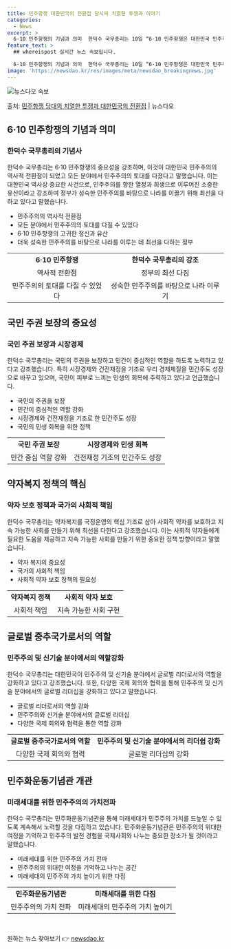 ```yaml
---
title: 민주항쟁 대한민국의 전환점 당시의 치열한 투쟁과 이야기
categories:
  - News
excerpt: >
  6·10 민주항쟁의 기념과 의미  한덕수 국무총리는 10일 “6·10 민주항쟁은 대한민국 민주주의의 역사적 …
feature_text: >
  ## whereispost 실시간 뉴스 속보입니다.

  6·10 민주항쟁의 기념과 의미  한덕수 국무총리는 10일 “6·10 민주항쟁은 대한민국 민주주의의 역사적 …
image: 'https://newsdao.kr/res/images/meta/newsdao_breakingnews.jpg'
---
```


![뉴스다오 속보](https://newsdao.kr/res/images/meta/newsdao_breakingnews.jpg)

<p>출처: <a href="https://newsdao.kr/4150" rel="dofollow">민주항쟁 당대의 치열한 투쟁과 대한민국의 전환점</a> | 뉴스다오</p>

<h2 data-ke-size="size26">6·10 민주항쟁의 기념과 의미</h2>
<h3>한덕수 국무총리의 기념사</h3>
<p data-ke-size="size16">한덕수 국무총리는 6·10 민주항쟁의 중요성을 강조하며, 이것이 대한민국 민주주의의 역사적 전환점이 되었고 모든 분야에서 민주주의의 토대를 다졌다고 말했습니다. 이는 대한민국 역사상 중요한 사건으로, 민주주의를 향한 열정과 희생으로 이루어진 소중한 유산이라고 강조하며 정부가 성숙한 민주주의를 바탕으로 나라를 이끌기 위해 최선을 다하고 있다고 말했습니다.</p>
<ul>
  <li>민주주의의 역사적 전환점</li>
  <li>모든 분야에서 민주주의의 토대를 다질 수 있었다</li>
  <li>6·10 민주항쟁의 고귀한 정신과 유산</li>
  <li>더욱 성숙한 민주주의를 바탕으로 나라를 이루는 데 최선을 다하는 정부</li>
</ul>
<table>
  <tr>
    <td style="text-align: center; height: 17px;"><b>6·10 민주항쟁</b></td>
    <td style="text-align: center; height: 17px;"><b>한덕수 국무총리의 강조</b></td>
  </tr>
  <tr>
    <td style="text-align: center;">역사적 전환점</td>
    <td style="text-align: center;">정부의 최선 다짐</td>
  </tr>
  <tr>
    <td style="text-align: center;">민주주의의 토대를 다질 수 있었다</td>
    <td style="text-align: center;">성숙한 민주주의를 바탕으로 나라 이루기</td>
  </tr>
</table>
<h2 data-ke-size="size26">국민 주권 보장의 중요성</h2>
<h3>국민 주권 보장과 시장경제</h3>
<p data-ke-size="size16">한덕수 국무총리는 국민의 주권을 보장하고 민간이 중심적인 역할을 하도록 노력하고 있다고 강조했습니다. 특히 시장경제와 건전재정을 기조로 우리 경제체질을 민간주도 성장으로 바꾸고 있으며, 국민이 피부로 느끼는 민생의 회복에 주력하고 있다고 언급했습니다.</p>
<ul>
  <li>국민의 주권을 보장</li>
  <li>민간이 중심적인 역할 강화</li>
  <li>시장경제와 건전재정을 기조로 한 민간주도 성장</li>
  <li>국민의 민생 회복을 위한 정책</li>
</ul>
<table>
  <tr>
    <td style="text-align: center; height: 17px;"><b>국민 주권 보장</b></td>
    <td style="text-align: center; height: 17px;"><b>시장경제와 민생 회복</b></td>
  </tr>
  <tr>
    <td style="text-align: center;">민간 중심 역할 강화</td>
    <td style="text-align: center;">건전재정 기조의 민간주도 성장</td>
  </tr>
</table>
<h2 data-ke-size="size26">약자복지 정책의 핵심</h2>
<h3>약자 보호 정책과 국가의 사회적 책임</h3>
<p data-ke-size="size16">한덕수 국무총리는 약자복지를 국정운영의 핵심 기조로 삼아 사회적 약자를 보호하고 지속 가능한 사회를 만들기 위해 최선을 다한다고 강조했습니다. 이는 사회적 약자들에게 필요한 도움을 제공하고 지속 가능한 사회를 만들기 위한 중요한 정책 방향이라고 말했습니다.</p>
<ul>
  <li>약자 복지의 중요성</li>
  <li>국가의 사회적 책임</li>
  <li>사회적 약자 보호 정책의 필요성</li>
</ul>
<table>
  <tr>
    <td style="text-align: center; height: 17px;"><b>약자복지 정책</b></td>
    <td style="text-align: center; height: 17px;"><b>사회적 약자 보호</b></td>
  </tr>
  <tr>
    <td style="text-align: center;">사회적 책임</td>
    <td style="text-align: center;">지속 가능한 사회 구현</td>
  </tr>
</table>
<h2 data-ke-size="size26">글로벌 중추국가로서의 역할</h2>
<h3>민주주의 및 신기술 분야에서의 역할강화</h3>
<p data-ke-size="size16">한덕수 국무총리는 대한민국이 민주주의 및 신기술 분야에서 글로벌 리더로서의 역할을 강화하고 있다고 강조했습니다. 또한, 다양한 국제 회의와 협력을 통해 민주주의 및 신기술 분야에서의 글로벌 리더십을 강화하고 있다고 말했습니다.</p>
<ul>
  <li>글로벌 리더로서의 역할 강화</li>
  <li>민주주의와 신기술 분야에서의 글로벌 리더십</li>
  <li>다양한 국제 회의와 협력을 통한 역할 강화</li>
</ul>
<table>
  <tr>
    <td style="text-align: center; height: 17px;"><b>글로벌 중추국가로서의 역할</b></td>
    <td style="text-align: center; height: 17px;"><b>민주주의 및 신기술 분야에서의 리더쉽 강화</b></td>
  </tr>
  <tr>
    <td style="text-align: center;">다양한 국제 회의와 협력</td>
    <td style="text-align: center;">글로벌 리더십의 강화</td>
  </tr>
</table>
<h2 data-ke-size="size26">민주화운동기념관 개관</h2>
<h3>미래세대를 위한 민주주의의 가치전파</h3>
<p data-ke-size="size16">한덕수 국무총리는 민주화운동기념관을 통해 미래세대가 민주주의 가치를 드높일 수 있도록 계속해서 노력할 것을 다짐하고 있습니다. 민주화운동기념관은 민주주의의 위대한 여정을 기억하고 민주주의 발전 경험을 국제사회와 나누는 중요한 장소가 될 것이라고 말했습니다.</p>
<ul>
  <li>미래세대를 위한 민주주의 가치 전파</li>
  <li>민주주의의 위대한 여정을 기억하고 나누는 공간</li>
  <li>미래세대의 민주주의 가치 높이기 위한 다짐</li>
</ul>
<table>
  <tr>
    <td style="text-align: center; height: 17px;"><b>민주화운동기념관</b></td>
    <td style="text-align: center; height: 17px;"><b>미래세대를 위한 다짐</b></td>
  </tr>
  <tr>
    <td style="text-align: center;">민주주의의 가치 전파</td>
    <td style="text-align: center;">미래세대의 민주주의 가치 높이기</td>
  </tr>
</table>
<p data-ke-size="size16">&nbsp;</p> 

원하는 뉴스 찾아보기 👉 <a href="https://newsdao.kr" rel="dofollow">newsdao.kr</a>


